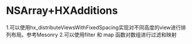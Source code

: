 # NSArray+HXAdditions
1.可以使用hx_distributeViewsWithFixedSpacing实现对不同高度的view进行排列布局。参考Mesonry
2.可以使用filter 和 map 函数对数组进行过滤和映射
